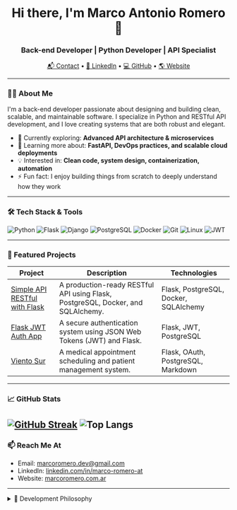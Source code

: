 
<h1 align="center">Hi there, I'm Marco Antonio Romero 👋</h1>
<h3 align="center">Back-end Developer | Python Developer | API Specialist</h3>

<p align="center">
  <a href="mailto:marcoromero.dev@gmail.com">📬 Contact</a> •
  <a href="https://www.linkedin.com/in/marco-romero-at/">🔗 LinkedIn</a> •
  <a href="https://github.com/Darkfoe703">💻 GitHub</a> •
  <a href="https://marcoromero.com.ar">🌎 Website</a>
</p>

---

### 🧑‍💻 About Me

I'm a back-end developer passionate about designing and building clean, scalable, and maintainable software. I specialize in Python and RESTful API development, and I love creating systems that are both robust and elegant.

- 🔭 Currently exploring: **Advanced API architecture & microservices**
- 🌱 Learning more about: **FastAPI, DevOps practices, and scalable cloud deployments**
- 💡 Interested in: **Clean code, system design, containerization, automation**
- ⚡ Fun fact: I enjoy building things from scratch to deeply understand how they work

---

### 🛠️ Tech Stack & Tools

![Python](https://img.shields.io/badge/Python-3776AB?style=flat&logo=python&logoColor=white)
![Flask](https://img.shields.io/badge/Flask-000000?style=flat&logo=flask)
![Django](https://img.shields.io/badge/Django-092E20?style=flat&logo=django&logoColor=white)
![PostgreSQL](https://img.shields.io/badge/PostgreSQL-4169E1?style=flat&logo=postgresql&logoColor=white)
![Docker](https://img.shields.io/badge/Docker-2496ED?style=flat&logo=docker&logoColor=white)
![Git](https://img.shields.io/badge/Git-F05032?style=flat&logo=git&logoColor=white)
![Linux](https://img.shields.io/badge/Linux-FCC624?style=flat&logo=linux&logoColor=black)
![JWT](https://img.shields.io/badge/JWT-000000?style=flat&logo=jsonwebtokens&logoColor=white)

---

### 🚀 Featured Projects

| Project | Description | Technologies |
|--------|-------------|--------------|
| [Simple API RESTful with Flask](https://github.com/Darkfoe703/Simple-API-RESTful-FLASK) | A production-ready RESTful API using Flask, PostgreSQL, Docker, and SQLAlchemy. | Flask, PostgreSQL, Docker, SQLAlchemy |
| [Flask JWT Auth App](https://github.com/Darkfoe703/Flask-JWT) | A secure authentication system using JSON Web Tokens (JWT) and Flask. | Flask, JWT, PostgreSQL |
| [Viento Sur](https://github.com/Darkfoe703/viento-sur) | A medical appointment scheduling and patient management system. | Flask, OAuth, PostgreSQL, Markdown |

---

### 📈 GitHub Stats

[![GitHub Streak](https://streak-stats.demolab.com/?user=Darkfoe703&theme=gotham&date_format=j%20M%5B%20Y%5D&card_width=450&card_height=155)](https://git.io/streak-stats) ![Top Langs](https://github-readme-stats.vercel.app/api/top-langs/?username=Darkfoe703&theme=gotham&layout=compact&hide=html,css,scss&card_height=190)
---

### 📫 Reach Me At

- Email: [marcoromero.dev@gmail.com](mailto:marcoromero.dev@gmail.com)
- LinkedIn: [linkedin.com/in/marco-romero-at](https://www.linkedin.com/in/marco-romero-at)
- Website: [marcoromero.com.ar](https://marcoromero.com.ar)

---

<details>
  <summary>📜 Development Philosophy</summary>

  > “Great software is not only functional — it's readable, testable, and built to last.”
</details>
